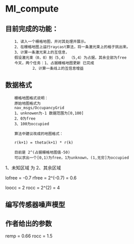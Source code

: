 
# MI_compute

## 目前完成的功能：
        1、读入一个栅格地图，并对其处理并展示。
        2、在栅格地图上运行raycast算法，将一条激光束上的格子挑出来。
        3、计算一条激光束上的互信息，
        假设激光束（0，0）到（5,4） （5,4）为占据，其余全部为free
        今天，两个任务：1、占据栅格地图更新 已完成
                2、计算一条线上的互信息增益

## 数据格式
        栅格地图格式说明：
        原始地图格式为
        nav_msgs/OccupancyGrid 
        1、unknowen为-1 数据范围为[0,100] 
        2、0为free 
        3、100为occupied 

        算法中建议改成的地图格式：

        r(k+1) = theta(k+1) * r(k)

        目前是 2^(占据栅格地图值-50)
        可以求出一个[0,1)为free，1为unknown，(1,无穷]为occupied

        





1、未知区域 为
2、其余区域 

lofree = -0.7
rfree = 2^(-0.7) = 0.6

loocc = 2
rocc = 2^(2) = 4

## 编写传感器噪声模型

## 作者给出的参数

remp = 0.66
rocc = 1.5